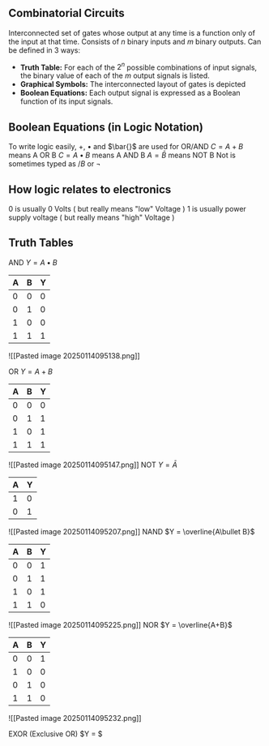 ## Combinatorial Circuits
Interconnected set of gates whose output at any time is a function only of the input at that time.
Consists of $n$ binary inputs and $m$ binary outputs. Can be defined in 3 ways:
- **Truth Table:** For each of the $2^{n}$ possible combinations of input signals, the binary value of each of the $m$ output signals is listed.
- **Graphical Symbols:** The interconnected layout of gates is depicted
- **Boolean Equations:** Each output signal is expressed as a Boolean function of its input signals.

## Boolean Equations (in Logic Notation)
To write logic easily, $+$, $\bullet$  and  $\bar{}$  are used for OR/AND
$C = A + B$  means A OR B
$C = A \bullet B$   means A AND B
$A = \bar{B}$            means NOT B
Not is sometimes typed as $/B$ or $\neg$

## How logic relates to electronics
$0$ is usually $0$ Volts ( but really means "low" Voltage )
$1$ is usually power supply voltage ( but really means "high" Voltage )

## Truth Tables
AND
$Y = A \bullet B$

| A   | B   | Y   |
| --- | --- | --- |
| $0$ | $0$ | $0$ |
| $0$ | $1$ | $0$ |
| $1$ | $0$ | $0$ |
| $1$ | $1$ | $1$ |
![[Pasted image 20250114095138.png]]

OR
$Y = A+B$

| A   | B   | Y   |
| --- | --- | --- |
| $0$ | $0$ | $0$ |
| $0$ | $1$ | $1$ |
| $1$ | $0$ | $1$ |
| $1$ | $1$ | $1$ |
![[Pasted image 20250114095147.png]]
NOT
$Y = \bar{A}$

| A   | Y   |
| --- | --- |
| $1$ | $0$ |
| $0$ | $1$ |
![[Pasted image 20250114095207.png]]
NAND
$Y = \overline{A\bullet B}$

| A   | B   | Y   |
| --- | --- | --- |
| $0$ | $0$ | $1$ |
| $0$ | $1$ | $1$ |
| $1$ | $0$ | $1$ |
| $1$ | $1$ | $0$ |
![[Pasted image 20250114095225.png]]
NOR
$Y = \overline{A+B}$

| A   | B   | Y   |
| --- | --- | --- |
| $0$ | $0$ | $1$ |
| $1$ | $0$ | $0$ |
| $0$ | $1$ | $0$ |
| $1$ | $1$ | $0$ |
![[Pasted image 20250114095232.png]]

EXOR (Exclusive OR)
$Y = $



